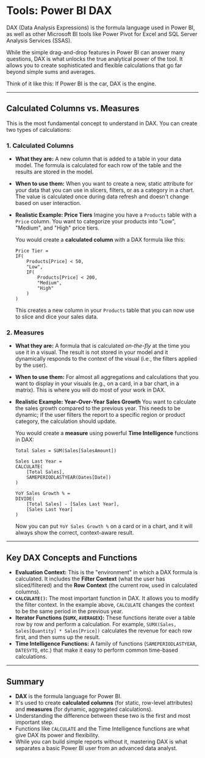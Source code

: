 # Tools: Power BI DAX

DAX (Data Analysis Expressions) is the formula language used in Power BI, as well as other Microsoft BI tools like Power Pivot for Excel and SQL Server Analysis Services (SSAS).

While the simple drag-and-drop features in Power BI can answer many questions, DAX is what unlocks the true analytical power of the tool. It allows you to create sophisticated and flexible calculations that go far beyond simple sums and averages.

Think of it like this: If Power BI is the car, DAX is the engine.

---

## Calculated Columns vs. Measures

This is the most fundamental concept to understand in DAX. You can create two types of calculations:

### 1. Calculated Columns

*   **What they are:** A new column that is added to a table in your data model. The formula is calculated for each row of the table and the results are stored in the model.
*   **When to use them:** When you want to create a new, static attribute for your data that you can use in slicers, filters, or as a category in a chart. The value is calculated once during data refresh and doesn't change based on user interaction.

*   **Realistic Example: Price Tiers**
    Imagine you have a `Products` table with a `Price` column. You want to categorize your products into "Low", "Medium", and "High" price tiers.

    You would create a **calculated column** with a DAX formula like this:

    ```dax
    Price Tier = 
    IF(
        Products[Price] < 50, 
        "Low", 
        IF(
            Products[Price] < 200, 
            "Medium", 
            "High"
        )
    )
    ```

    This creates a new column in your `Products` table that you can now use to slice and dice your sales data.

### 2. Measures

*   **What they are:** A formula that is calculated *on-the-fly* at the time you use it in a visual. The result is not stored in your model and it dynamically responds to the context of the visual (i.e., the filters applied by the user).
*   **When to use them:** For almost all aggregations and calculations that you want to display in your visuals (e.g., on a card, in a bar chart, in a matrix). This is where you will do most of your work in DAX.

*   **Realistic Example: Year-Over-Year Sales Growth**
    You want to calculate the sales growth compared to the previous year. This needs to be dynamic; if the user filters the report to a specific region or product category, the calculation should update.

    You would create a **measure** using powerful **Time Intelligence** functions in DAX:

    ```dax
    Total Sales = SUM(Sales[SalesAmount])
    ```

    ```dax
    Sales Last Year = 
    CALCULATE(
        [Total Sales], 
        SAMEPERIODLASTYEAR(Dates[Date])
    )
    ```

    ```dax
    YoY Sales Growth % = 
    DIVIDE(
        [Total Sales] - [Sales Last Year], 
        [Sales Last Year]
    )
    ```

    Now you can put `YoY Sales Growth %` on a card or in a chart, and it will always show the correct, context-aware result.

---

## Key DAX Concepts and Functions

*   **Evaluation Context:** This is the "environment" in which a DAX formula is calculated. It includes the **Filter Context** (what the user has sliced/filtered) and the **Row Context** (the current row, used in calculated columns).
*   **`CALCULATE()`:** The most important function in DAX. It allows you to modify the filter context. In the example above, `CALCULATE` changes the context to be the same period in the previous year.
*   **Iterator Functions (`SUMX`, `AVERAGEX`):** These functions iterate over a table row by row and perform a calculation. For example, `SUMX(Sales, Sales[Quantity] * Sales[Price])` calculates the revenue for each row first, and then sums up the result.
*   **Time Intelligence Functions:** A family of functions (`SAMEPERIODLASTYEAR`, `DATESYTD`, etc.) that make it easy to perform common time-based calculations.

---

## Summary

-   **DAX** is the formula language for Power BI.
-   It's used to create **calculated columns** (for static, row-level attributes) and **measures** (for dynamic, aggregated calculations).
-   Understanding the difference between these two is the first and most important step.
-   Functions like `CALCULATE` and the Time Intelligence functions are what give DAX its power and flexibility.
-   While you can build simple reports without it, mastering DAX is what separates a basic Power BI user from an advanced data analyst.
